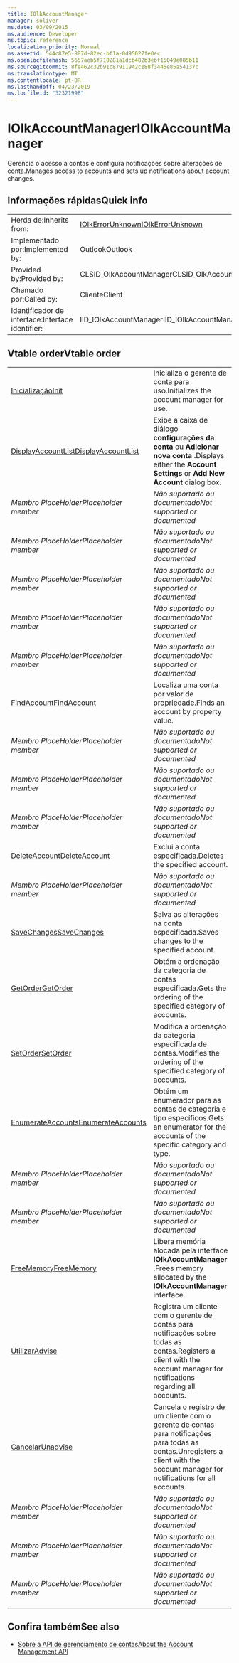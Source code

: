 ```yaml
---
title: IOlkAccountManager
manager: soliver
ms.date: 03/09/2015
ms.audience: Developer
ms.topic: reference
localization_priority: Normal
ms.assetid: 544c87e5-887d-82ec-bf1a-0d95027fe0ec
ms.openlocfilehash: 5657aeb5f710281a1dcb482b3ebf15049e085b11
ms.sourcegitcommit: 8fe462c32b91c87911942c188f3445e85a54137c
ms.translationtype: MT
ms.contentlocale: pt-BR
ms.lasthandoff: 04/23/2019
ms.locfileid: "32321998"
---
```

# <a name="iolkaccountmanager"></a><span data-ttu-id="e3467-102">IOlkAccountManager</span><span class="sxs-lookup"><span data-stu-id="e3467-102">IOlkAccountManager</span></span>

<span data-ttu-id="e3467-103">Gerencia o acesso a contas e configura notificações sobre alterações de conta.</span><span class="sxs-lookup"><span data-stu-id="e3467-103">Manages access to accounts and sets up notifications about account changes.</span></span>
  
## <a name="quick-info"></a><span data-ttu-id="e3467-104">Informações rápidas</span><span class="sxs-lookup"><span data-stu-id="e3467-104">Quick info</span></span>

|||
|:-----|:-----|
|<span data-ttu-id="e3467-105">Herda de:</span><span class="sxs-lookup"><span data-stu-id="e3467-105">Inherits from:</span></span>  <br/> |[<span data-ttu-id="e3467-106">IOlkErrorUnknown</span><span class="sxs-lookup"><span data-stu-id="e3467-106">IOlkErrorUnknown</span></span>](iolkerrorunknown.md) <br/> |
|<span data-ttu-id="e3467-107">Implementado por:</span><span class="sxs-lookup"><span data-stu-id="e3467-107">Implemented by:</span></span>  <br/> |<span data-ttu-id="e3467-108">Outlook</span><span class="sxs-lookup"><span data-stu-id="e3467-108">Outlook</span></span>  <br/> |
|<span data-ttu-id="e3467-109">Provided by:</span><span class="sxs-lookup"><span data-stu-id="e3467-109">Provided by:</span></span>  <br/> |<span data-ttu-id="e3467-110">CLSID_OlkAccountManager</span><span class="sxs-lookup"><span data-stu-id="e3467-110">CLSID_OlkAccountManager</span></span>  <br/> |
|<span data-ttu-id="e3467-111">Chamado por:</span><span class="sxs-lookup"><span data-stu-id="e3467-111">Called by:</span></span>  <br/> |<span data-ttu-id="e3467-112">Cliente</span><span class="sxs-lookup"><span data-stu-id="e3467-112">Client</span></span>  <br/> |
|<span data-ttu-id="e3467-113">Identificador de interface:</span><span class="sxs-lookup"><span data-stu-id="e3467-113">Interface identifier:</span></span>  <br/> |<span data-ttu-id="e3467-114">IID_IOlkAccountManager</span><span class="sxs-lookup"><span data-stu-id="e3467-114">IID_IOlkAccountManager</span></span>  <br/> |
   
## <a name="vtable-order"></a><span data-ttu-id="e3467-115">Vtable order</span><span class="sxs-lookup"><span data-stu-id="e3467-115">Vtable order</span></span>

|||
|:-----|:-----|
|[<span data-ttu-id="e3467-116">Inicialização</span><span class="sxs-lookup"><span data-stu-id="e3467-116">Init</span></span>](iolkaccountmanager-init.md) <br/> |<span data-ttu-id="e3467-117">Inicializa o gerente de conta para uso.</span><span class="sxs-lookup"><span data-stu-id="e3467-117">Initializes the account manager for use.</span></span>  <br/> |
|[<span data-ttu-id="e3467-118">DisplayAccountList</span><span class="sxs-lookup"><span data-stu-id="e3467-118">DisplayAccountList</span></span>](iolkaccountmanager-displayaccountlist.md) <br/> |<span data-ttu-id="e3467-119">Exibe a caixa de diálogo **configurações da conta** ou **Adicionar nova conta** .</span><span class="sxs-lookup"><span data-stu-id="e3467-119">Displays either the **Account Settings** or **Add New Account** dialog box.</span></span>  <br/> |
| <span data-ttu-id="e3467-120">*Membro PlaceHolder*</span><span class="sxs-lookup"><span data-stu-id="e3467-120">*Placeholder member*</span></span>  <br/> | <span data-ttu-id="e3467-121">*Não suportado ou documentado*</span><span class="sxs-lookup"><span data-stu-id="e3467-121">*Not supported or documented*</span></span>  <br/> |
| <span data-ttu-id="e3467-122">*Membro PlaceHolder*</span><span class="sxs-lookup"><span data-stu-id="e3467-122">*Placeholder member*</span></span>  <br/> | <span data-ttu-id="e3467-123">*Não suportado ou documentado*</span><span class="sxs-lookup"><span data-stu-id="e3467-123">*Not supported or documented*</span></span>  <br/> |
| <span data-ttu-id="e3467-124">*Membro PlaceHolder*</span><span class="sxs-lookup"><span data-stu-id="e3467-124">*Placeholder member*</span></span>  <br/> | <span data-ttu-id="e3467-125">*Não suportado ou documentado*</span><span class="sxs-lookup"><span data-stu-id="e3467-125">*Not supported or documented*</span></span>  <br/> |
| <span data-ttu-id="e3467-126">*Membro PlaceHolder*</span><span class="sxs-lookup"><span data-stu-id="e3467-126">*Placeholder member*</span></span>  <br/> | <span data-ttu-id="e3467-127">*Não suportado ou documentado*</span><span class="sxs-lookup"><span data-stu-id="e3467-127">*Not supported or documented*</span></span>  <br/> |
| <span data-ttu-id="e3467-128">*Membro PlaceHolder*</span><span class="sxs-lookup"><span data-stu-id="e3467-128">*Placeholder member*</span></span>  <br/> | <span data-ttu-id="e3467-129">*Não suportado ou documentado*</span><span class="sxs-lookup"><span data-stu-id="e3467-129">*Not supported or documented*</span></span>  <br/> |
|[<span data-ttu-id="e3467-130">FindAccount</span><span class="sxs-lookup"><span data-stu-id="e3467-130">FindAccount</span></span>](iolkaccountmanager-findaccount.md) <br/> |<span data-ttu-id="e3467-131">Localiza uma conta por valor de propriedade.</span><span class="sxs-lookup"><span data-stu-id="e3467-131">Finds an account by property value.</span></span>  <br/> |
| <span data-ttu-id="e3467-132">*Membro PlaceHolder*</span><span class="sxs-lookup"><span data-stu-id="e3467-132">*Placeholder member*</span></span>  <br/> | <span data-ttu-id="e3467-133">*Não suportado ou documentado*</span><span class="sxs-lookup"><span data-stu-id="e3467-133">*Not supported or documented*</span></span>  <br/> |
| <span data-ttu-id="e3467-134">*Membro PlaceHolder*</span><span class="sxs-lookup"><span data-stu-id="e3467-134">*Placeholder member*</span></span>  <br/> | <span data-ttu-id="e3467-135">*Não suportado ou documentado*</span><span class="sxs-lookup"><span data-stu-id="e3467-135">*Not supported or documented*</span></span>  <br/> |
| <span data-ttu-id="e3467-136">*Membro PlaceHolder*</span><span class="sxs-lookup"><span data-stu-id="e3467-136">*Placeholder member*</span></span>  <br/> | <span data-ttu-id="e3467-137">*Não suportado ou documentado*</span><span class="sxs-lookup"><span data-stu-id="e3467-137">*Not supported or documented*</span></span>  <br/> |
|[<span data-ttu-id="e3467-138">DeleteAccount</span><span class="sxs-lookup"><span data-stu-id="e3467-138">DeleteAccount</span></span>](iolkaccountmanager-deleteaccount.md) <br/> |<span data-ttu-id="e3467-139">Exclui a conta especificada.</span><span class="sxs-lookup"><span data-stu-id="e3467-139">Deletes the specified account.</span></span>  <br/> |
| <span data-ttu-id="e3467-140">*Membro PlaceHolder*</span><span class="sxs-lookup"><span data-stu-id="e3467-140">*Placeholder member*</span></span>  <br/> | <span data-ttu-id="e3467-141">*Não suportado ou documentado*</span><span class="sxs-lookup"><span data-stu-id="e3467-141">*Not supported or documented*</span></span>  <br/> |
|[<span data-ttu-id="e3467-142">SaveChanges</span><span class="sxs-lookup"><span data-stu-id="e3467-142">SaveChanges</span></span>](iolkaccountmanager-savechanges.md) <br/> |<span data-ttu-id="e3467-143">Salva as alterações na conta especificada.</span><span class="sxs-lookup"><span data-stu-id="e3467-143">Saves changes to the specified account.</span></span>  <br/> |
|[<span data-ttu-id="e3467-144">GetOrder</span><span class="sxs-lookup"><span data-stu-id="e3467-144">GetOrder</span></span>](iolkaccountmanager-getorder.md) <br/> |<span data-ttu-id="e3467-145">Obtém a ordenação da categoria de contas especificada.</span><span class="sxs-lookup"><span data-stu-id="e3467-145">Gets the ordering of the specified category of accounts.</span></span>  <br/> |
|[<span data-ttu-id="e3467-146">SetOrder</span><span class="sxs-lookup"><span data-stu-id="e3467-146">SetOrder</span></span>](iolkaccountmanager-setorder.md) <br/> |<span data-ttu-id="e3467-147">Modifica a ordenação da categoria especificada de contas.</span><span class="sxs-lookup"><span data-stu-id="e3467-147">Modifies the ordering of the specified category of accounts.</span></span>  <br/> |
|[<span data-ttu-id="e3467-148">EnumerateAccounts</span><span class="sxs-lookup"><span data-stu-id="e3467-148">EnumerateAccounts</span></span>](iolkaccountmanager-enumerateaccounts.md) <br/> |<span data-ttu-id="e3467-149">Obtém um enumerador para as contas de categoria e tipo específicos.</span><span class="sxs-lookup"><span data-stu-id="e3467-149">Gets an enumerator for the accounts of the specific category and type.</span></span>  <br/> |
| <span data-ttu-id="e3467-150">*Membro PlaceHolder*</span><span class="sxs-lookup"><span data-stu-id="e3467-150">*Placeholder member*</span></span>  <br/> | <span data-ttu-id="e3467-151">*Não suportado ou documentado*</span><span class="sxs-lookup"><span data-stu-id="e3467-151">*Not supported or documented*</span></span>  <br/> |
| <span data-ttu-id="e3467-152">*Membro PlaceHolder*</span><span class="sxs-lookup"><span data-stu-id="e3467-152">*Placeholder member*</span></span>  <br/> | <span data-ttu-id="e3467-153">*Não suportado ou documentado*</span><span class="sxs-lookup"><span data-stu-id="e3467-153">*Not supported or documented*</span></span>  <br/> |
|[<span data-ttu-id="e3467-154">FreeMemory</span><span class="sxs-lookup"><span data-stu-id="e3467-154">FreeMemory</span></span>](iolkaccountmanager-freememory.md) <br/> |<span data-ttu-id="e3467-155">Libera memória alocada pela interface **IOlkAccountManager** .</span><span class="sxs-lookup"><span data-stu-id="e3467-155">Frees memory allocated by the **IOlkAccountManager** interface.</span></span>  <br/> |
|[<span data-ttu-id="e3467-156">Utilizar</span><span class="sxs-lookup"><span data-stu-id="e3467-156">Advise</span></span>](iolkaccountmanager-advise.md) <br/> |<span data-ttu-id="e3467-157">Registra um cliente com o gerente de contas para notificações sobre todas as contas.</span><span class="sxs-lookup"><span data-stu-id="e3467-157">Registers a client with the account manager for notifications regarding all accounts.</span></span>  <br/> |
|[<span data-ttu-id="e3467-158">Cancelar</span><span class="sxs-lookup"><span data-stu-id="e3467-158">Unadvise</span></span>](iolkaccountmanager-unadvise.md) <br/> |<span data-ttu-id="e3467-159">Cancela o registro de um cliente com o gerente de contas para notificações para todas as contas.</span><span class="sxs-lookup"><span data-stu-id="e3467-159">Unregisters a client with the account manager for notifications for all accounts.</span></span>  <br/> |
| <span data-ttu-id="e3467-160">*Membro PlaceHolder*</span><span class="sxs-lookup"><span data-stu-id="e3467-160">*Placeholder member*</span></span>  <br/> | <span data-ttu-id="e3467-161">*Não suportado ou documentado*</span><span class="sxs-lookup"><span data-stu-id="e3467-161">*Not supported or documented*</span></span>  <br/> |
| <span data-ttu-id="e3467-162">*Membro PlaceHolder*</span><span class="sxs-lookup"><span data-stu-id="e3467-162">*Placeholder member*</span></span>  <br/> | <span data-ttu-id="e3467-163">*Não suportado ou documentado*</span><span class="sxs-lookup"><span data-stu-id="e3467-163">*Not supported or documented*</span></span>  <br/> |
| <span data-ttu-id="e3467-164">*Membro PlaceHolder*</span><span class="sxs-lookup"><span data-stu-id="e3467-164">*Placeholder member*</span></span>  <br/> | <span data-ttu-id="e3467-165">*Não suportado ou documentado*</span><span class="sxs-lookup"><span data-stu-id="e3467-165">*Not supported or documented*</span></span>  <br/> |
   
## <a name="see-also"></a><span data-ttu-id="e3467-166">Confira também</span><span class="sxs-lookup"><span data-stu-id="e3467-166">See also</span></span>

- [<span data-ttu-id="e3467-167">Sobre a API de gerenciamento de contas</span><span class="sxs-lookup"><span data-stu-id="e3467-167">About the Account Management API</span></span>](about-the-account-management-api.md)

